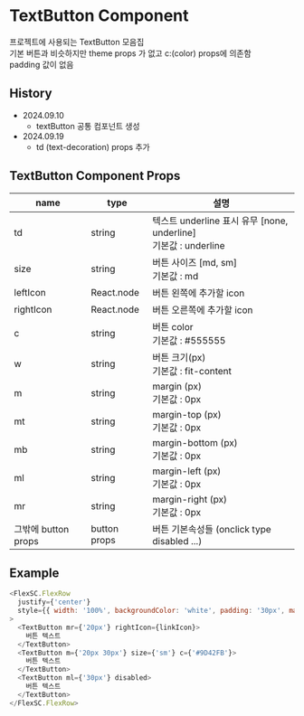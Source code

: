 # TextButton Component

프로젝트에 사용되는 TextButton 모음집  
기본 버튼과 비슷하지만 theme props 가 없고 c:(color) props에 의존함  
padding 값이 없음

## History

- 2024.09.10
  - textButton 공통 컴포넌트 생성
- 2024.09.19
  - td (text-decoration) props 추가

## TextButton Component Props

| name                | type         | 설명                                                                  |
| ------------------- | ------------ | --------------------------------------------------------------------- |
| td                  | string       | 텍스트 underline 표시 유무 [none, underline] <br/> 기본값 : underline |
| size                | string       | 버튼 사이즈 [md, sm] <br/> 기본값 : md                                |
| leftIcon            | React.node   | 버튼 왼쪽에 추가할 icon                                               |
| rightIcon           | React.node   | 버튼 오른쪽에 추가할 icon                                             |
| c                   | string       | 버튼 color <br/> 기본값 : #555555                                     |
| w                   | string       | 버튼 크기(px) <br/> 기본값 : fit-content                              |
| m                   | string       | margin (px) <br/> 기본값 : 0px                                        |
| mt                  | string       | margin-top (px) <br/> 기본값 : 0px                                    |
| mb                  | string       | margin-bottom (px) <br/> 기본값 : 0px                                 |
| ml                  | string       | margin-left (px) <br/> 기본값 : 0px                                   |
| mr                  | string       | margin-right (px) <br/> 기본값 : 0px                                  |
| 그밖에 button props | button props | 버튼 기본속성들 (onclick type disabled ...)                           |

## Example

```js
<FlexSC.FlexRow
  justify={'center'}
  style={{ width: '100%', backgroundColor: 'white', padding: '30px', marginTop: '20px' }}
>
  <TextButton mr={'20px'} rightIcon={linkIcon}>
    버튼 텍스트
  </TextButton>
  <TextButton m={'20px 30px'} size={'sm'} c={'#9D42FB'}>
    버튼 텍스트
  </TextButton>
  <TextButton ml={'30px'} disabled>
    버튼 텍스트
  </TextButton>
</FlexSC.FlexRow>
```
